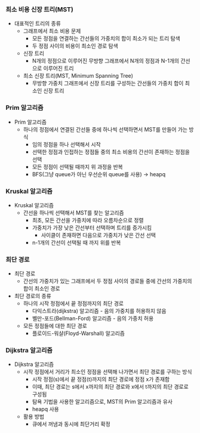 ### 최소 비용 신장 트리(MST)
- 대표적인 트리의 종류
  - 그래프에서 최소 비용 문제
    - 모든 정점을 연결하는 간선들의 가중치의 합이 최소가 되는 트리 탐색
    - 두 정점 사이의 비용이 최소인 경로 탐색
  - 신장 트리
    - N개의 정점으로 이루어진 무방향 그래프에서 N개의 정점과 N-1개의 간선으로 이루어진 트리
  - 최소 신장 트리(MST, Minimum Spanning Tree)
    - 무방향 가중치 그래프에서 신장 트리를 구성하는 간선들의 가중치 합이 최소인 신장 트리

### Prim 알고리즘
- Prim 알고리즘
  - 하나의 정점에서 연결된 간선들 중에 하나씩 선택하면서 MST를 만들어 가는 방식
    - 임의 정점을 하나 선택해서 시작
    - 선택한 정점과 인접하는 정점들 중의 최소 비용의 간선이 존재하는 정점을 선택
    - 모든 정점이 선택될 때까지 위 과정을 반복
    - BFS(그냥 queue가 아닌 우선순위 queue를 사용) ->  heapq

### Kruskal 알고리즘
- Kruskal 알고리즘
  - 간선을 하나씩 선택해서 MST를 찾는 알고리즘
    - 최초, 모든 간선을 가중치에 따라 오름차순으로 정렬
    - 가중치가 가장 낮은 간선부터 선택하며 트리를 증가시킴
      - 사이클이 존재하면 다음으로 가중치가 낮은 간선 선택
    - n-1개의 간선이 선택될 때 까지 위를 반복

### 최단 경로
- 최단 경로
  - 간선의 가중치가 있는 그래프에서 두 정점 사이의 경로들 중에 간선의 가중치의 합이 최소인 경로
- 최단 경로의 종류
  - 하나의 시작 정점에서 끝 정점까지의 최단 경로
    - 다익스트라(dijkstra) 알고리즘 - 음의 가중치를 허용하지 않음
    - 벨만-포드(Bellman-Ford) 알고리즘 - 음의 가중치 허용
  - 모든 정점들에 대한 최단 경로
    - 플로이드-워샬(Floyd-Warshall) 알고리즘

### Dijkstra 알고리즘
- Dijkstra 알고리즘
  - 시작 정점에서 거리가 최소인 정점을 선택해 나가면서 최단 경로를 구하는 방식
    - 시작 정점(s)에서 끝 정점(t)까지의 최단 경로에 정점 x가 존재함
    - 이때, 최단 경로는 s에서 x까지의 최단 경로와 x에서 t까지의 최단 경로로 구성됨
    - 탐욕 기법을 사용한 알고리즘으로, MST의 Prim 알고리즘과 유사
    - heapq 사용
  - 활용 방법
    - 큐에서 꺼냄과 동시에 최단거리 확정
    